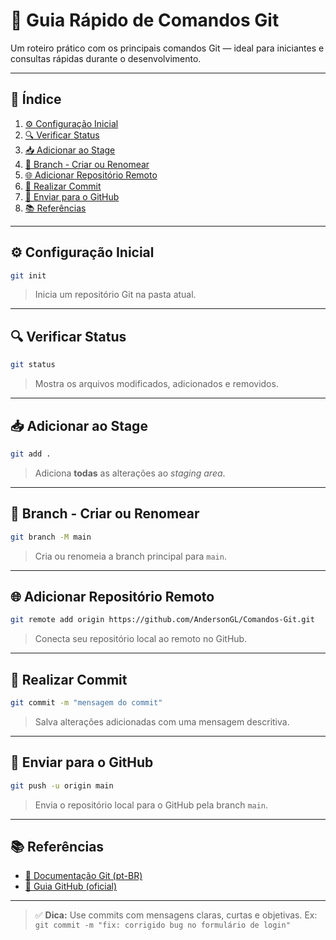 # 📘 Guia Rápido de Comandos Git

Um roteiro prático com os principais comandos Git — ideal para iniciantes e consultas rápidas durante o desenvolvimento.

---

## 📑 Índice
1. [⚙️ Configuração Inicial](#️-configuração-inicial)
2. [🔍 Verificar Status](#-verificar-status)
3. [📥 Adicionar ao Stage](#-adicionar-ao-stage)
4. [🌿 Branch - Criar ou Renomear](#-branch---criar-ou-renomear)
5. [🌐 Adicionar Repositório Remoto](#-adicionar-repositório-remoto)
6. [💾 Realizar Commit](#-realizar-commit)
7. [🚀 Enviar para o GitHub](#-enviar-para-o-github)
8. [📚 Referências](#-referências)

---

## ⚙️ Configuração Inicial

```bash
git init
````

> Inicia um repositório Git na pasta atual.

---

## 🔍 Verificar Status

```bash
git status
```

> Mostra os arquivos modificados, adicionados e removidos.

---

## 📥 Adicionar ao Stage

```bash
git add .
```

> Adiciona **todas** as alterações ao *staging area*.

---

## 🌿 Branch - Criar ou Renomear

```bash
git branch -M main
```

> Cria ou renomeia a branch principal para `main`.

---

## 🌐 Adicionar Repositório Remoto

```bash
git remote add origin https://github.com/AndersonGL/Comandos-Git.git
```

> Conecta seu repositório local ao remoto no GitHub.

---

## 💾 Realizar Commit

```bash
git commit -m "mensagem do commit"
```

> Salva alterações adicionadas com uma mensagem descritiva.

---

## 🚀 Enviar para o GitHub

```bash
git push -u origin main
```

> Envia o repositório local para o GitHub pela branch `main`.

---

## 📚 Referências

* [📖 Documentação Git (pt-BR)](https://git-scm.com/book/pt-br/v2)
* [📘 Guia GitHub (oficial)](https://docs.github.com/pt)

---

> ✅ **Dica:** Use commits com mensagens claras, curtas e objetivas. Ex: `git commit -m "fix: corrigido bug no formulário de login"`

```


